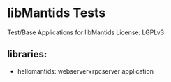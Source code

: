 # libMantids Tests

Test/Base Applications for libMantids
License: LGPLv3

## libraries:

- hellomantids: webserver+rpcserver application



